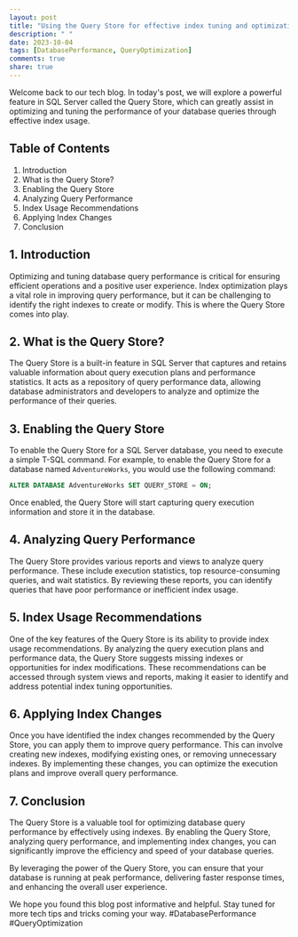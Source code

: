```yaml
---
layout: post
title: "Using the Query Store for effective index tuning and optimization"
description: " "
date: 2023-10-04
tags: [DatabasePerformance, QueryOptimization]
comments: true
share: true
---
```


Welcome back to our tech blog. In today's post, we will explore a powerful feature in SQL Server called the Query Store, which can greatly assist in optimizing and tuning the performance of your database queries through effective index usage.

## Table of Contents
1. Introduction
2. What is the Query Store?
3. Enabling the Query Store
4. Analyzing Query Performance
5. Index Usage Recommendations
6. Applying Index Changes
7. Conclusion

## 1. Introduction
Optimizing and tuning database query performance is critical for ensuring efficient operations and a positive user experience. Index optimization plays a vital role in improving query performance, but it can be challenging to identify the right indexes to create or modify. This is where the Query Store comes into play.

## 2. What is the Query Store?
The Query Store is a built-in feature in SQL Server that captures and retains valuable information about query execution plans and performance statistics. It acts as a repository of query performance data, allowing database administrators and developers to analyze and optimize the performance of their queries.

## 3. Enabling the Query Store
To enable the Query Store for a SQL Server database, you need to execute a simple T-SQL command. For example, to enable the Query Store for a database named `AdventureWorks`, you would use the following command:

```sql
ALTER DATABASE AdventureWorks SET QUERY_STORE = ON;
```

Once enabled, the Query Store will start capturing query execution information and store it in the database.

## 4. Analyzing Query Performance
The Query Store provides various reports and views to analyze query performance. These include execution statistics, top resource-consuming queries, and wait statistics. By reviewing these reports, you can identify queries that have poor performance or inefficient index usage.

## 5. Index Usage Recommendations
One of the key features of the Query Store is its ability to provide index usage recommendations. By analyzing the query execution plans and performance data, the Query Store suggests missing indexes or opportunities for index modifications. These recommendations can be accessed through system views and reports, making it easier to identify and address potential index tuning opportunities.

## 6. Applying Index Changes
Once you have identified the index changes recommended by the Query Store, you can apply them to improve query performance. This can involve creating new indexes, modifying existing ones, or removing unnecessary indexes. By implementing these changes, you can optimize the execution plans and improve overall query performance.

## 7. Conclusion
The Query Store is a valuable tool for optimizing database query performance by effectively using indexes. By enabling the Query Store, analyzing query performance, and implementing index changes, you can significantly improve the efficiency and speed of your database queries.

By leveraging the power of the Query Store, you can ensure that your database is running at peak performance, delivering faster response times, and enhancing the overall user experience.

We hope you found this blog post informative and helpful. Stay tuned for more tech tips and tricks coming your way. #DatabasePerformance #QueryOptimization